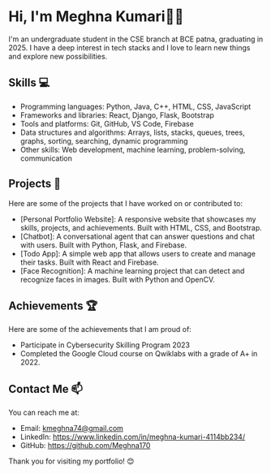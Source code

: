 # Hi, I'm Meghna Kumari🙋‍♀️

I'm an undergraduate student in the CSE branch at BCE patna, graduating in 2025. I have a deep interest in tech stacks and I love to learn new things and explore new possibilities.

## Skills 💻

- Programming languages: Python, Java, C++, HTML, CSS, JavaScript
- Frameworks and libraries: React, Django, Flask, Bootstrap
- Tools and platforms: Git, GitHub, VS Code, Firebase
- Data structures and algorithms: Arrays, lists, stacks, queues, trees, graphs, sorting, searching, dynamic programming
- Other skills: Web development, machine learning, problem-solving, communication

## Projects 🚀

Here are some of the projects that I have worked on or contributed to:

- [Personal Portfolio Website]: A responsive website that showcases my skills, projects, and achievements. Built with HTML, CSS, and Bootstrap.
- [Chatbot]: A conversational agent that can answer questions and chat with users. Built with Python, Flask, and Firebase.
- [Todo App]: A simple web app that allows users to create and manage their tasks. Built with React and Firebase.
- [Face Recognition]: A machine learning project that can detect and recognize faces in images. Built with Python and OpenCV.

## Achievements 🏆

Here are some of the achievements that I am proud of:

- Participate in Cybersecurity Skilling Program 2023
- Completed the Google Cloud course on Qwiklabs with a grade of A+ in 2022.

## Contact Me 📫

You can reach me at:

- Email: kmeghna74@gmail.com
- LinkedIn: https://www.linkedin.com/in/meghna-kumari-4114bb234/
- GitHub: https://github.com/Meghna170

Thank you for visiting my portfolio! 😊
